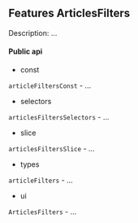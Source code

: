 ## Features ArticlesFilters

Description: ...

#### Public api

- const

`articleFiltersConst` - ...

- selectors

`articlesFiltersSelectors` - ...

- slice

`articlesFiltersSlice` - ...

- types

`articleFilters` - ...

- ui

`ArticlesFilters` - ...

